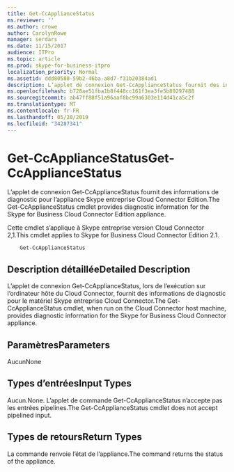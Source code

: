 ```yaml
---
title: Get-CcApplianceStatus
ms.reviewer: ''
ms.author: crowe
author: CarolynRowe
manager: serdars
ms.date: 11/15/2017
audience: ITPro
ms.topic: article
ms.prod: skype-for-business-itpro
localization_priority: Normal
ms.assetid: ddd80580-59b2-46ba-a8d7-f31b20384ad1
description: L’applet de connexion Get-CcApplianceStatus fournit des informations de diagnostic pour l’appliance Skype entreprise Cloud Connector Edition.
ms.openlocfilehash: b728ae51fba1b8f448cc161f3ea3fe5b89297488
ms.sourcegitcommit: ab47ff88f51a96aaf8bc99a6303e114d41ca5c2f
ms.translationtype: MT
ms.contentlocale: fr-FR
ms.lasthandoff: 05/20/2019
ms.locfileid: "34287341"
---
```

# <a name="get-ccappliancestatus"></a><span data-ttu-id="cdbf0-103">Get-CcApplianceStatus</span><span class="sxs-lookup"><span data-stu-id="cdbf0-103">Get-CcApplianceStatus</span></span>
 
<span data-ttu-id="cdbf0-104">L’applet de connexion Get-CcApplianceStatus fournit des informations de diagnostic pour l’appliance Skype entreprise Cloud Connector Edition.</span><span class="sxs-lookup"><span data-stu-id="cdbf0-104">The Get-CcApplianceStatus cmdlet provides diagnostic information for the Skype for Business Cloud Connector Edition appliance.</span></span>
  
<span data-ttu-id="cdbf0-105">Cette cmdlet s’applique à Skype entreprise version Cloud Connector 2,1.</span><span class="sxs-lookup"><span data-stu-id="cdbf0-105">This cmdlet applies to Skype for Business Cloud Connector Edition 2.1.</span></span>
  
```
    Get-CcApplianceStatus 
```

## <a name="detailed-description"></a><span data-ttu-id="cdbf0-106">Description détaillée</span><span class="sxs-lookup"><span data-stu-id="cdbf0-106">Detailed Description</span></span>

<span data-ttu-id="cdbf0-107">L’applet de connexion Get-CcApplianceStatus, lors de l’exécution sur l’ordinateur hôte du Cloud Connector, fournit des informations de diagnostic pour le matériel Skype entreprise Cloud Connector.</span><span class="sxs-lookup"><span data-stu-id="cdbf0-107">The Get-CcApplianceStatus cmdlet, when run on the Cloud Connector host machine, provides diagnostic information for the Skype for Business Cloud Connector appliance.</span></span>
  
## <a name="parameters"></a><span data-ttu-id="cdbf0-108">Paramètres</span><span class="sxs-lookup"><span data-stu-id="cdbf0-108">Parameters</span></span>

<span data-ttu-id="cdbf0-109">Aucun</span><span class="sxs-lookup"><span data-stu-id="cdbf0-109">None</span></span>
  
## <a name="input-types"></a><span data-ttu-id="cdbf0-110">Types d’entrées</span><span class="sxs-lookup"><span data-stu-id="cdbf0-110">Input Types</span></span>

<span data-ttu-id="cdbf0-111">Aucun.</span><span class="sxs-lookup"><span data-stu-id="cdbf0-111">None.</span></span> <span data-ttu-id="cdbf0-112">L’applet de commande Get-CcApplianceStatus n’accepte pas les entrées pipelines.</span><span class="sxs-lookup"><span data-stu-id="cdbf0-112">The Get-CcApplianceStatus cmdlet does not accept pipelined input.</span></span>
  
## <a name="return-types"></a><span data-ttu-id="cdbf0-113">Types de retours</span><span class="sxs-lookup"><span data-stu-id="cdbf0-113">Return Types</span></span>

<span data-ttu-id="cdbf0-114">La commande renvoie l’état de l’appliance.</span><span class="sxs-lookup"><span data-stu-id="cdbf0-114">The command returns the status of the appliance.</span></span>
  

